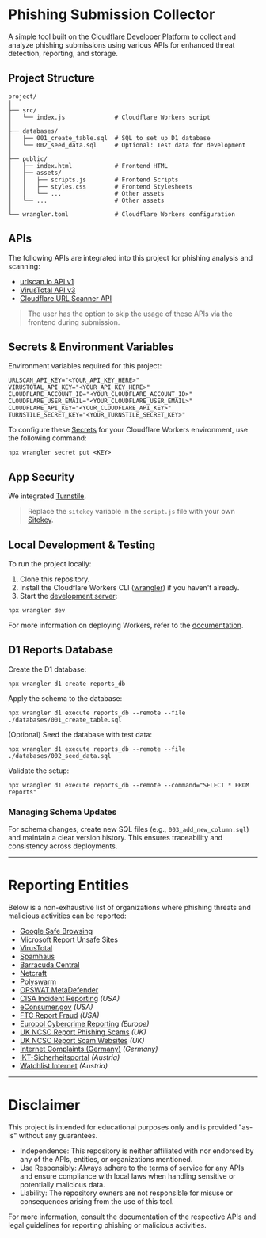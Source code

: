 # Phishing Submission Collector

A simple tool built on the [Cloudflare Developer Platform](https://developers.cloudflare.com/products/?product-group=Developer+platform) to collect and analyze phishing submissions using various APIs for enhanced threat detection, reporting, and storage.

## Project Structure

```
project/
│
├── src/
│   └── index.js              # Cloudflare Workers script
│
├── databases/
│   ├── 001_create_table.sql  # SQL to set up D1 database
│   └── 002_seed_data.sql     # Optional: Test data for development
│
├── public/
│   ├── index.html            # Frontend HTML
│   ├── assets/
│   │   ├── scripts.js        # Frontend Scripts
│   │   ├── styles.css        # Frontend Stylesheets
│   │   └── ...               # Other assets
│   └── ...                   # Other assets
│
└── wrangler.toml             # Cloudflare Workers configuration
```

## APIs

The following APIs are integrated into this project for phishing analysis and scanning:

- [urlscan.io API v1](https://urlscan.io/docs/api/)
- [VirusTotal API v3](https://docs.virustotal.com/reference/overview)
- [Cloudflare URL Scanner API](https://developers.cloudflare.com/radar/investigate/url-scanner/)

> The user has the option to skip the usage of these APIs via the frontend during submission.

## Secrets & Environment Variables

Environment variables required for this project:

```
URLSCAN_API_KEY="<YOUR_API_KEY_HERE>"
VIRUSTOTAL_API_KEY="<YOUR_API_KEY_HERE>"
CLOUDFLARE_ACCOUNT_ID="<YOUR_CLOUDFLARE_ACCOUNT_ID>"
CLOUDFLARE_USER_EMAIL="<YOUR_CLOUDFLARE_USER_EMAIL>"
CLOUDFLARE_API_KEY="<YOUR_CLOUDFLARE_API_KEY>"
TURNSTILE_SECRET_KEY="<YOUR_TURNSTILE_SECRET_KEY>"
```

To configure these [Secrets](https://developers.cloudflare.com/workers/configuration/secrets/) for your Cloudflare Workers environment, use the following command:

```
npx wrangler secret put <KEY>
```

## App Security

We integrated [Turnstile](https://developers.cloudflare.com/turnstile/).

> Replace the `sitekey` variable in the `script.js` file with your own [Sitekey](https://developers.cloudflare.com/turnstile/get-started/#get-a-sitekey-and-secret-key).

## Local Development & Testing

To run the project locally:

1. Clone this repository.
2. Install the Cloudflare Workers CLI ([wrangler](https://developers.cloudflare.com/workers/wrangler/install-and-update/)) if you haven't already.
3. Start the [development server](https://developers.cloudflare.com/workers/testing/local-development/#supported-resource-bindings-in-different-environments):

```
npx wrangler dev
```

For more information on deploying Workers, refer to the [documentation](https://developers.cloudflare.com/workers/static-assets/get-started/#deploy-a-full-stack-application).

## D1 Reports Database

Create the D1 database:

```
npx wrangler d1 create reports_db
```

Apply the schema to the database:

```
npx wrangler d1 execute reports_db --remote --file ./databases/001_create_table.sql
```

(Optional) Seed the database with test data:

```
npx wrangler d1 execute reports_db --remote --file ./databases/002_seed_data.sql
```

Validate the setup:

```
npx wrangler d1 execute reports_db --remote --command="SELECT * FROM reports"
```

### Managing Schema Updates

For schema changes, create new SQL files (e.g., `003_add_new_column.sql`) and maintain a clear version history. This ensures traceability and consistency across deployments.

---

# Reporting Entities

Below is a non-exhaustive list of organizations where phishing threats and malicious activities can be reported:

- [Google Safe Browsing](https://safebrowsing.google.com/safebrowsing/report_phish/?hl=en)
- [Microsoft Report Unsafe Sites](https://www.microsoft.com/en-us/wdsi/support/report-unsafe-site)
- [VirusTotal](https://www.virustotal.com/)
- [Spamhaus](https://submit.spamhaus.org/submit)
- [Barracuda Central](https://www.barracudacentral.org/report)
- [Netcraft](https://report.netcraft.com/report)
- [Polyswarm](https://polyswarm.network/)
- [OPSWAT MetaDefender](https://metadefender.opswat.com/)
- [CISA Incident Reporting](https://myservices.cisa.gov/irf) *(USA)*
- [eConsumer.gov](https://econsumer.gov/?lang=en-US) *(USA)*
- [FTC Report Fraud](https://reportfraud.ftc.gov/) *(USA)*
- [Europol Cybercrime Reporting](https://www.europol.europa.eu/report-a-crime/report-cybercrime-online) *(Europe)*
- [UK NCSC Report Phishing Scams](https://www.ncsc.gov.uk/collection/phishing-scams) *(UK)*
- [UK NCSC Report Scam Websites](https://www.ncsc.gov.uk/section/about-this-website/report-scam-website) *(UK)*
- [Internet Complaints (Germany)](https://www.internet-beschwerdestelle.de/en/complaint/submit/e-mail-and-spam.html) *(Germany)*
- [IKT-Sicherheitsportal](https://www.onlinesicherheit.gv.at/Themen/Erste-Hilfe/Meldestellen.html) *(Austria)*
- [Watchlist Internet](https://www.watchlist-internet.at/melde-formular/) *(Austria)*

---

# Disclaimer

This project is intended for educational purposes only and is provided "as-is" without any guarantees.

- Independence: This repository is neither affiliated with nor endorsed by any of the APIs, entities, or organizations mentioned.
- Use Responsibly: Always adhere to the terms of service for any APIs and ensure compliance with local laws when handling sensitive or potentially malicious data.
- Liability: The repository owners are not responsible for misuse or consequences arising from the use of this tool.

For more information, consult the documentation of the respective APIs and legal guidelines for reporting phishing or malicious activities.
